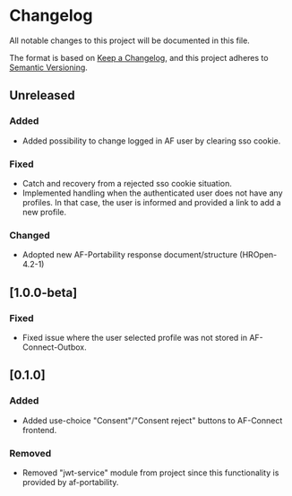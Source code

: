 # Changelog

All notable changes to this project will be documented in this file.

The format is based on [Keep a Changelog](https://keepachangelog.com/en/1.0.0/),
and this project adheres to [Semantic Versioning](https://semver.org/spec/v2.0.0.html).

## Unreleased

### Added

- Added possibility to change logged in AF user by clearing sso cookie.

### Fixed

- Catch and recovery from a rejected sso cookie situation.
- Implemented handling when the authenticated user does not have any profiles. In that case, the user is informed and provided a link to add a new profile.

### Changed

- Adopted new AF-Portability response document/structure (HROpen-4.2-1)

## [1.0.0-beta]

### Fixed

- Fixed issue where the user selected profile was not stored in AF-Connect-Outbox.

## [0.1.0]

### Added

- Added use-choice "Consent"/"Consent reject" buttons to AF-Connect frontend.

### Removed

- Removed "jwt-service" module from project since this functionality is provided by af-portability.
